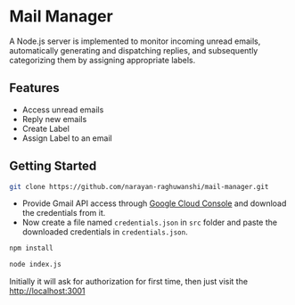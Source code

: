# Mail Manager
A Node.js server is implemented to monitor incoming unread emails, automatically generating and dispatching replies, and subsequently categorizing them by assigning appropriate labels.

## Features
- Access unread emails
- Reply new emails
- Create Label
- Assign Label to an email
  
## Getting Started

```bash
git clone https://github.com/narayan-raghuwanshi/mail-manager.git
```
- Provide Gmail API access through [Google Cloud Console](https://developers.google.com/gmail/api/quickstart/nodejs) and download the credentials from it.
- Now create a file named `credentials.json` in `src` folder and paste the downloaded credentials in `credentials.json`.
```bash
npm install
```
```bash
node index.js
```
Initially it will ask for authorization for first time, then just visit the [http://localhost:3001](http://localhost:3001)
